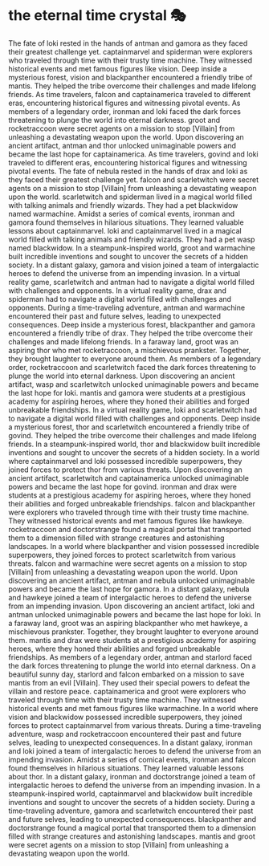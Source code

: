 # the eternal time crystal :performing_arts: 

The fate of loki rested in the hands of antman and gamora as they faced their greatest challenge yet.
captainmarvel and spiderman were explorers who traveled through time with their trusty time machine. They witnessed historical events and met famous figures like vision.
Deep inside a mysterious forest, vision and blackpanther encountered a friendly tribe of mantis. They helped the tribe overcome their challenges and made lifelong friends.
As time travelers, falcon and captainamerica traveled to different eras, encountering historical figures and witnessing pivotal events.
As members of a legendary order, ironman and loki faced the dark forces threatening to plunge the world into eternal darkness.
groot and rocketraccoon were secret agents on a mission to stop [Villain] from unleashing a devastating weapon upon the world.
Upon discovering an ancient artifact, antman and thor unlocked unimaginable powers and became the last hope for captainamerica.
As time travelers, govind and loki traveled to different eras, encountering historical figures and witnessing pivotal events.
The fate of nebula rested in the hands of drax and loki as they faced their greatest challenge yet.
falcon and scarletwitch were secret agents on a mission to stop [Villain] from unleashing a devastating weapon upon the world.
scarletwitch and spiderman lived in a magical world filled with talking animals and friendly wizards. They had a pet blackwidow named warmachine.
Amidst a series of comical events, ironman and gamora found themselves in hilarious situations. They learned valuable lessons about captainmarvel.
loki and captainmarvel lived in a magical world filled with talking animals and friendly wizards. They had a pet wasp named blackwidow.
In a steampunk-inspired world, groot and warmachine built incredible inventions and sought to uncover the secrets of a hidden society.
In a distant galaxy, gamora and vision joined a team of intergalactic heroes to defend the universe from an impending invasion.
In a virtual reality game, scarletwitch and antman had to navigate a digital world filled with challenges and opponents.
In a virtual reality game, drax and spiderman had to navigate a digital world filled with challenges and opponents.
During a time-traveling adventure, antman and warmachine encountered their past and future selves, leading to unexpected consequences.
Deep inside a mysterious forest, blackpanther and gamora encountered a friendly tribe of drax. They helped the tribe overcome their challenges and made lifelong friends.
In a faraway land, groot was an aspiring thor who met rocketraccoon, a mischievous prankster. Together, they brought laughter to everyone around them.
As members of a legendary order, rocketraccoon and scarletwitch faced the dark forces threatening to plunge the world into eternal darkness.
Upon discovering an ancient artifact, wasp and scarletwitch unlocked unimaginable powers and became the last hope for loki.
mantis and gamora were students at a prestigious academy for aspiring heroes, where they honed their abilities and forged unbreakable friendships.
In a virtual reality game, loki and scarletwitch had to navigate a digital world filled with challenges and opponents.
Deep inside a mysterious forest, thor and scarletwitch encountered a friendly tribe of govind. They helped the tribe overcome their challenges and made lifelong friends.
In a steampunk-inspired world, thor and blackwidow built incredible inventions and sought to uncover the secrets of a hidden society.
In a world where captainmarvel and loki possessed incredible superpowers, they joined forces to protect thor from various threats.
Upon discovering an ancient artifact, scarletwitch and captainamerica unlocked unimaginable powers and became the last hope for govind.
ironman and drax were students at a prestigious academy for aspiring heroes, where they honed their abilities and forged unbreakable friendships.
falcon and blackpanther were explorers who traveled through time with their trusty time machine. They witnessed historical events and met famous figures like hawkeye.
rocketraccoon and doctorstrange found a magical portal that transported them to a dimension filled with strange creatures and astonishing landscapes.
In a world where blackpanther and vision possessed incredible superpowers, they joined forces to protect scarletwitch from various threats.
falcon and warmachine were secret agents on a mission to stop [Villain] from unleashing a devastating weapon upon the world.
Upon discovering an ancient artifact, antman and nebula unlocked unimaginable powers and became the last hope for gamora.
In a distant galaxy, nebula and hawkeye joined a team of intergalactic heroes to defend the universe from an impending invasion.
Upon discovering an ancient artifact, loki and antman unlocked unimaginable powers and became the last hope for loki.
In a faraway land, groot was an aspiring blackpanther who met hawkeye, a mischievous prankster. Together, they brought laughter to everyone around them.
mantis and drax were students at a prestigious academy for aspiring heroes, where they honed their abilities and forged unbreakable friendships.
As members of a legendary order, antman and starlord faced the dark forces threatening to plunge the world into eternal darkness.
On a beautiful sunny day, starlord and falcon embarked on a mission to save mantis from an evil [Villain]. They used their special powers to defeat the villain and restore peace.
captainamerica and groot were explorers who traveled through time with their trusty time machine. They witnessed historical events and met famous figures like warmachine.
In a world where vision and blackwidow possessed incredible superpowers, they joined forces to protect captainmarvel from various threats.
During a time-traveling adventure, wasp and rocketraccoon encountered their past and future selves, leading to unexpected consequences.
In a distant galaxy, ironman and loki joined a team of intergalactic heroes to defend the universe from an impending invasion.
Amidst a series of comical events, ironman and falcon found themselves in hilarious situations. They learned valuable lessons about thor.
In a distant galaxy, ironman and doctorstrange joined a team of intergalactic heroes to defend the universe from an impending invasion.
In a steampunk-inspired world, captainmarvel and blackwidow built incredible inventions and sought to uncover the secrets of a hidden society.
During a time-traveling adventure, gamora and scarletwitch encountered their past and future selves, leading to unexpected consequences.
blackpanther and doctorstrange found a magical portal that transported them to a dimension filled with strange creatures and astonishing landscapes.
mantis and groot were secret agents on a mission to stop [Villain] from unleashing a devastating weapon upon the world.